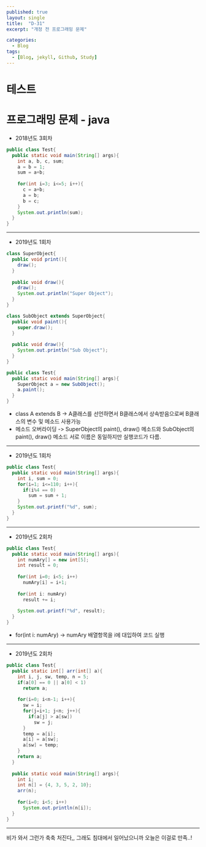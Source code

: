 ```yaml
---
published: true
layout: single
title:  "D-31"
excerpt: "개정 전 프로그래밍 문제"

categories:
  - Blog
tags:
  - [Blog, jekyll, Github, Study]
---
```

# 테스트

# 프로그래밍 문제 - java

* 2018년도 3회차

```java
public class Test{
  public static void main(String[] args){
    int a, b, c, sum;
    a = b = 1;
    sum = a+b;
    
    for(int i=3; i<=5; i++){
      c = a+b;
      a = b;
      b = c;
    }
    System.out.println(sum);
  }
}
```

***

* 2019년도 1회차

```java
class SuperObject{
  public void print(){
    draw();
  }
  
  public void draw(){
    draw();
    System.out.println("Super Object");
  }
}

class SubObject extends SuperObject{
  public void paint(){
    super.draw();
  }
  
  public void draw(){
    System.out.println("Sub Object");
  }
}

public class Test{
  public static void main(String[] args){
    SuperObject a = new SubObject();
    a.paint();
  }
}
```

- class A extends B -> A클래스를 선언하면서 B클래스에서 상속받음으로써 B클래스의 변수 및 메소드 사용가능
- 메소드 오버라이딩 -> SuperObject의 paint(), draw() 메소드와 SubObject의 paint(), draw() 메소드 서로 이름은 동일하지만 실행코드가 다름.

***

* 2019년도 1회차

```java
public class Test{
  public static void main(String[] args){
    int i, sum = 0;
    for(i=1; i<=110; i++){
      if(i%4 == 0)
        sum = sum + 1;
    }
    System.out.printf("%d", sum);
  }
}
```

***

* 2019년도 2회차

```java
public class Test{
  public static void main(String[] args){
    int numAry[] = new int[5];
    int result = 0;
    
    for(int i=0; i<5; i++)
      numAry[i] = i+1;
      
    for(int i: numAry)
      result += i;
    
    System.out.printf("%d", result);
  }
}
```

- for(int i: numAry) -> numAry 배열항목을 i에 대입하여 코드 실행

***

* 2019년도 2회차

```java
public class Test{
  public static int[] arr(int[] a){
    int i, j, sw, temp, n = 5;
    if(a[0] == 0 || a[0] < 1)
      return a;
      
    for(i=0; i<n-1; i++){
      sw = i;
      for(j=i+1; j<n; j++){
        if(a[j] > a[sw])
          sw = j;
      }
      temp = a[i];
      a[i] = a[sw];
      a[sw] = temp;
    }
    return a;
  }
  
  public static void main(String[] args){
    int i;
    int n[] = {4, 3, 5, 2, 10};
    arr(n);
    
    for(i=0; i<5; i++)
      System.out.println(n[i]);
  }
}
```

***

비가 와서 그런가 축축 처진다,, 그래도 침대에서 일어났으니까 오늘은 이걸로 만족..! 
   
